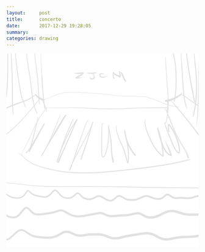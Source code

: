 ```yaml
---
layout:     post
title:      concerto
date:       2017-12-29 19:28:05
summary:    
categories: drawing
---
```

![concerto](/images/diary/concerto.png ".")
